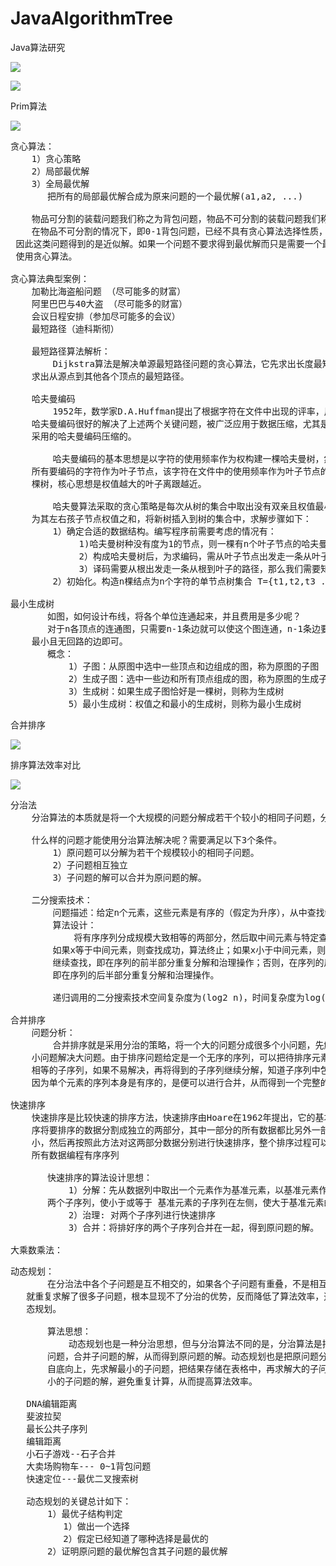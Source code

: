 # JavaAlgorithmTree
Java算法研究

![](https://i.imgur.com/Mpj6E7M.png)

![](https://i.imgur.com/QPYXXqR.png)

Prim算法

![](https://i.imgur.com/KREBxHI.png)

<pre>
贪心算法：
    1）贪心策略
    2）局部最优解
    3）全局最优解
       把所有的局部最优解合成为原来问题的一个最优解(a1,a2, ...)

    物品可分割的装载问题我们称之为背包问题，物品不可分割的装载问题我们称之为0-1背包问题。
    在物品不可分割的情况下，即0-1背包问题，已经不具有贪心算法选择性质，原问题的整体最优解无法通过一些列局部最优的选择得到，
 因此这类问题得到的是近似解。如果一个问题不要求得到最优解而只是需要一个最优解的近似解，则不管该问题有没有贪心选择性质，都可以
 使用贪心算法。

贪心算法典型案例：
    加勒比海盗船问题 （尽可能多的财富）
    阿里巴巴与40大盗 （尽可能多的财富）
    会议日程安排（参加尽可能多的会议）
    最短路径（迪科斯彻）

    最短路径算法解析：
        Dijkstra算法是解决单源最短路径问题的贪心算法，它先求出长度最短的一条路径，再参照最短路径求出长度次短的一条路径，直到
    求出从源点到其他各个顶点的最短路径。

    哈夫曼编码
        1952年，数学家D.A.Huffman提出了根据字符在文件中出现的评率，用0,1的数字串表示各字符的最佳编码方式，称为哈夫曼编码，
    哈夫曼编码很好的解决了上述两个关键问题，被广泛应用于数据压缩，尤其是远距离通信和大容量数据存储方面，常用的JPEG图片就是
    采用的哈夫曼编码压缩的。

        哈夫曼编码的基本思想是以字符的使用频率作为权构建一棵哈夫曼树，然后利用哈夫曼树对字符进行编码。构造一棵哈夫曼树，是将
    所有要编码的字符作为叶子节点，该字符在文件中的使用频率作为叶子节点的权值，以自底向上的方式，通过n-1次的合并运算后构造一
    棵树，核心思想是权值越大的叶子离跟越近。

        哈夫曼算法采取的贪心策略是每次从树的集合中取出没有双亲且权值最小的两棵树作为左右子树，构造一棵新树，新树根节点的权值
    为其左右孩子节点权值之和，将新树插入到树的集合中，求解步骤如下：
        1）确定合适的数据结构。编写程序前需要考虑的情况有：
             1)哈夫曼树种没有度为1的节点，则一棵有n个叶子节点的哈夫曼树公有 2n-1 个节点（n-1次的合并，每次产生一个新节点）。
             2）构成哈夫曼树后，为求编码，需从叶子节点出发走一条从叶子到根的路径
             3）译码需要从根出发走一条从根到叶子的路径，那么我们需要知道每个结点的权值，双亲，左孩子，右孩子和结点的信息。
        2）初始化。构造n棵结点为n个字符的单节点树集合 T={t1,t2,t3 ... tn},每棵树只有一个带权的根节点，权值为该字符的使用频率

最小生成树
       如图，如何设计布线，将各个单位连通起来，并且费用是多少呢？
       对于n各顶点的连通图，只需要n-1条边就可以使这个图连通，n-1条边要想保证图连通，就必须不含回路，所以我们只需要找出 n-1条权值
    最小且无回路的边即可。
       概念：
           1）子图：从原图中选中一些顶点和边组成的图，称为原图的子图
           2）生成子图：选中一些边和所有顶点组成的图，称为原图的生成子图
           3）生成树：如果生成子图恰好是一棵树，则称为生成树
           5）最小生成树：权值之和最小的生成树，则称为最小生成树
</pre>

合并排序

![](https://i.imgur.com/2RsIgGm.png)

排序算法效率对比

![](https://i.imgur.com/LtZ30bQ.png)

<pre>
分治法
    分治算法的本质就是将一个大规模的问题分解成若干个较小的相同子问题，分而治之。

    什么样的问题才能使用分治算法解决呢？需要满足以下3个条件。
        1）原问题可以分解为若干个规模较小的相同子问题。
        2）子问题相互独立
        3）子问题的解可以合并为原问题的解。

    二分搜索技术：
        问题描述：给定n个元素，这些元素是有序的（假定为升序），从中查找特定元素x
        算法设计：
            将有序序列分成规模大致相等的两部分，然后取中间元素与特定查找元素x进行比较，
        如果x等于中间元素，则查找成功，算法终止；如果x小于中间元素，则在序列的前半部分
        继续查找，即在序列的前半部分重复分解和治理操作；否则，在序列的后半部分继续查找，
        即在序列的后半部分重复分解和治理操作。

        递归调用的二分搜索技术空间复杂度为(log2 n)，时间复杂度为log(2, n)

合并排序
    问题分析：
        合并排序就是采用分治的策略，将一个大的问题分成很多个小问题，先解决小问题，再通过
    小问题解决大问题。由于排序问题给定是一个无序的序列，可以把待排序元素分解成两个规模大致
    相等的子序列，如果不易解决，再将得到的子序列继续分解，知道子序列中包含的元素个数为1。
    因为单个元素的序列本身是有序的，是便可以进行合并，从而得到一个完整的有序序列。

快速排序
    快速排序是比较快速的排序方法，快速排序由Hoare在1962年提出，它的基本思想是通过一组排
    序将要排序的数据分割成独立的两部分，其中一部分的所有数据都比另外一部分的所有数据都要
    小，然后再按照此方法对这两部分数据分别进行快速排序，整个排序过程可以递归进行，以此使
    所有数据编程有序序列
   
       快速排序的算法设计思想：
           1）分解：先从数据列中取出一个元素作为基准元素，以基准元素作为标准，将问题分解为
       两个子序列，使小于或等于 基准元素的子序列在左侧，使大于基准元素的子序列在右侧。
           2）治理: 对两个子序列进行快速排序
           3）合并：将排好序的两个子序列合并在一起，得到原问题的解。

大乘数乘法：  
</pre>

<pre>
动态规划：
       在分治法中各个子问题是互不相交的，如果各个子问题有重叠，不是相互独立的，那么分治法
   就重复求解了很多子问题，根本显现不了分治的优势，反而降低了算法效率，这个时候可以使用动
   态规划。

       算法思想：
           动态规划也是一种分治思想，但与分治算法不同的是，分治算法是把原问题分解为若干子
       问题，合并子问题的解，从而得到原问题的解。动态规划也是把原问题分解为若干子问题，然后
       自底向上，先求解最小的子问题，把结果存储在表格中，再求解大的子问题，直接从表格中查询
       小的子问题的解，避免重复计算，从而提高算法效率。

   DNA编辑距离
   斐波拉契
   最长公共子序列
   编辑距离
   小石子游戏--石子合并
   大卖场购物车--- 0~1背包问题
   快速定位---最优二叉搜索树

   动态规划的关键总计如下：
       1）最优子结构判定
          1）做出一个选择
          2）假定已经知道了哪种选择是最优的
       2）证明原问题的最优解包含其子问题的最优解
</pre>
